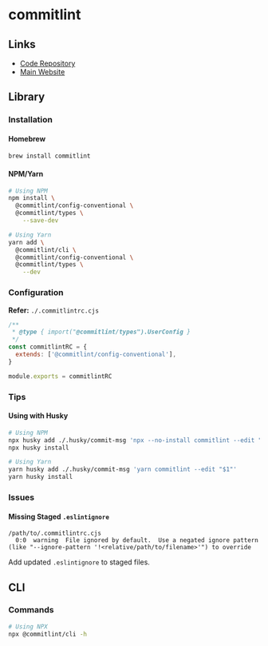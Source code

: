 # commitlint

<!--
https://github.com/editablejs/editable/blob/main/.commitlintrc
-->

## Links

- [Code Repository](https://github.com/conventional-changelog/commitlint)
- [Main Website](https://commitlint.js.org/)

## Library

### Installation

#### Homebrew

```sh
brew install commitlint
```

#### NPM/Yarn

```sh
# Using NPM
npm install \
  @commitlint/config-conventional \
  @commitlint/types \
    --save-dev

# Using Yarn
yarn add \
  @commitlint/cli \
  @commitlint/config-conventional \
  @commitlint/types \
    --dev
```

### Configuration

**Refer:** `./.commitlintrc.cjs`

```cjs
/**
 * @type { import("@commitlint/types").UserConfig }
 */
const commitlintRC = {
  extends: ['@commitlint/config-conventional'],
}

module.exports = commitlintRC
```

<!--
.commitlintrc.yaml
extends:
  - '@commitlint/config-conventional'
-->

### Tips

#### Using with Husky

```sh
# Using NPM
npx husky add ./.husky/commit-msg 'npx --no-install commitlint --edit "$1"'
npx husky install

# Using Yarn
yarn husky add ./.husky/commit-msg 'yarn commitlint --edit "$1"'
yarn husky install
```

### Issues

#### Missing Staged `.eslintignore`

```log
/path/to/.commitlintrc.cjs
  0:0  warning  File ignored by default.  Use a negated ignore pattern (like "--ignore-pattern '!<relative/path/to/filename>'") to override
```

Add updated `.eslintignore` to staged files.

## CLI

### Commands

```sh
# Using NPX
npx @commitlint/cli -h
```
